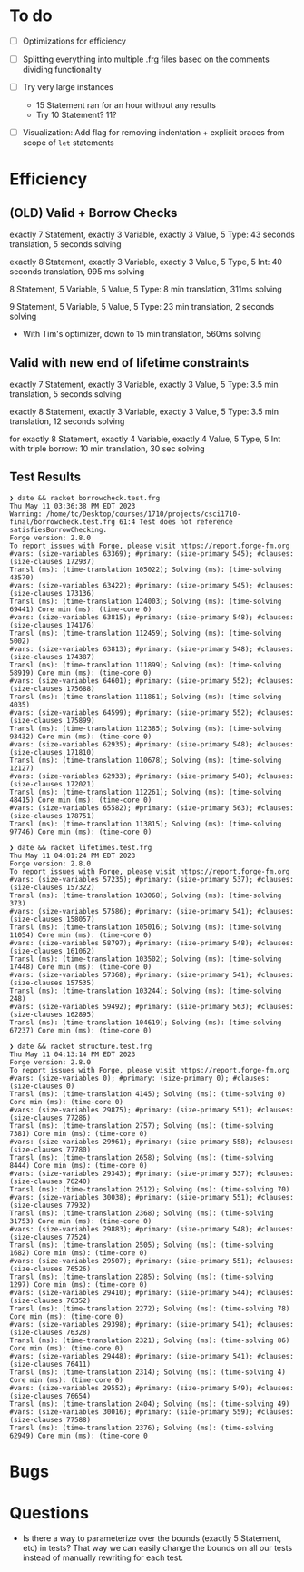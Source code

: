 # To do

- [ ] Optimizations for efficiency

- [ ] Splitting everything into multiple .frg files based on the comments dividing functionality

- [ ] Try very large instances

  - 15 Statement ran for an hour without any results
  - Try 10 Statement? 11?

- [ ] Visualization: Add flag for removing indentation + explicit braces from scope of `let` statements

# Efficiency

## (**OLD**) Valid + Borrow Checks

exactly 7 Statement, exactly 3 Variable, exactly 3 Value, 5 Type: 43 seconds translation, 5 seconds solving

exactly 8 Statement, exactly 3 Variable, exactly 3 Value, 5 Type, 5 Int: 40 seconds translation, 995 ms solving

8 Statement, 5 Variable, 5 Value, 5 Type: 8 min translation, 311ms solving

9 Statement, 5 Variable, 5 Value, 5 Type: 23 min translation, 2 seconds solving

- With Tim's optimizer, down to 15 min translation, 560ms solving

## Valid **with new end of lifetime constraints**

exactly 7 Statement, exactly 3 Variable, exactly 3 Value, 5 Type: 3.5 min translation, 5 seconds solving

exactly 8 Statement, exactly 3 Variable, exactly 3 Value, 5 Type: 3.5 min translation, 12 seconds solving

for exactly 8 Statement, exactly 4 Variable, exactly 4 Value, 5 Type, 5 Int
with triple borrow: 10 min translation, 30 sec solving

## Test Results

```
❯ date && racket borrowcheck.test.frg
Thu May 11 03:36:38 PM EDT 2023
Warning: /home/tc/Desktop/courses/1710/projects/csci1710-final/borrowcheck.test.frg 61:4 Test does not reference satisfiesBorrowChecking.
Forge version: 2.8.0
To report issues with Forge, please visit https://report.forge-fm.org
#vars: (size-variables 63369); #primary: (size-primary 545); #clauses: (size-clauses 172937)
Transl (ms): (time-translation 105022); Solving (ms): (time-solving 43570)
#vars: (size-variables 63422); #primary: (size-primary 545); #clauses: (size-clauses 173136)
Transl (ms): (time-translation 124003); Solving (ms): (time-solving 69441) Core min (ms): (time-core 0)
#vars: (size-variables 63815); #primary: (size-primary 548); #clauses: (size-clauses 174176)
Transl (ms): (time-translation 112459); Solving (ms): (time-solving 5002)
#vars: (size-variables 63813); #primary: (size-primary 548); #clauses: (size-clauses 174387)
Transl (ms): (time-translation 111899); Solving (ms): (time-solving 58919) Core min (ms): (time-core 0)
#vars: (size-variables 64601); #primary: (size-primary 552); #clauses: (size-clauses 175688)
Transl (ms): (time-translation 111861); Solving (ms): (time-solving 4035)
#vars: (size-variables 64599); #primary: (size-primary 552); #clauses: (size-clauses 175899)
Transl (ms): (time-translation 112385); Solving (ms): (time-solving 93432) Core min (ms): (time-core 0)
#vars: (size-variables 62935); #primary: (size-primary 548); #clauses: (size-clauses 171810)
Transl (ms): (time-translation 110678); Solving (ms): (time-solving 12127)
#vars: (size-variables 62933); #primary: (size-primary 548); #clauses: (size-clauses 172021)
Transl (ms): (time-translation 112261); Solving (ms): (time-solving 48415) Core min (ms): (time-core 0)
#vars: (size-variables 65582); #primary: (size-primary 563); #clauses: (size-clauses 178751)
Transl (ms): (time-translation 113815); Solving (ms): (time-solving 97746) Core min (ms): (time-core 0)

❯ date && racket lifetimes.test.frg
Thu May 11 04:01:24 PM EDT 2023
Forge version: 2.8.0
To report issues with Forge, please visit https://report.forge-fm.org
#vars: (size-variables 57235); #primary: (size-primary 537); #clauses: (size-clauses 157322)
Transl (ms): (time-translation 103068); Solving (ms): (time-solving 373)
#vars: (size-variables 57586); #primary: (size-primary 541); #clauses: (size-clauses 158057)
Transl (ms): (time-translation 105016); Solving (ms): (time-solving 11054) Core min (ms): (time-core 0)
#vars: (size-variables 58797); #primary: (size-primary 548); #clauses: (size-clauses 161062)
Transl (ms): (time-translation 103502); Solving (ms): (time-solving 17448) Core min (ms): (time-core 0)
#vars: (size-variables 57368); #primary: (size-primary 541); #clauses: (size-clauses 157535)
Transl (ms): (time-translation 103244); Solving (ms): (time-solving 248)
#vars: (size-variables 59492); #primary: (size-primary 563); #clauses: (size-clauses 162895)
Transl (ms): (time-translation 104619); Solving (ms): (time-solving 67237) Core min (ms): (time-core 0)

❯ date && racket structure.test.frg
Thu May 11 04:13:14 PM EDT 2023
Forge version: 2.8.0
To report issues with Forge, please visit https://report.forge-fm.org
#vars: (size-variables 0); #primary: (size-primary 0); #clauses: (size-clauses 0)
Transl (ms): (time-translation 4145); Solving (ms): (time-solving 0) Core min (ms): (time-core 0)
#vars: (size-variables 29875); #primary: (size-primary 551); #clauses: (size-clauses 77286)
Transl (ms): (time-translation 2757); Solving (ms): (time-solving 7381) Core min (ms): (time-core 0)
#vars: (size-variables 29961); #primary: (size-primary 558); #clauses: (size-clauses 77780)
Transl (ms): (time-translation 2658); Solving (ms): (time-solving 8444) Core min (ms): (time-core 0)
#vars: (size-variables 29343); #primary: (size-primary 537); #clauses: (size-clauses 76240)
Transl (ms): (time-translation 2512); Solving (ms): (time-solving 70)
#vars: (size-variables 30038); #primary: (size-primary 551); #clauses: (size-clauses 77932)
Transl (ms): (time-translation 2368); Solving (ms): (time-solving 31753) Core min (ms): (time-core 0)
#vars: (size-variables 29883); #primary: (size-primary 548); #clauses: (size-clauses 77524)
Transl (ms): (time-translation 2505); Solving (ms): (time-solving 1682) Core min (ms): (time-core 0)
#vars: (size-variables 29507); #primary: (size-primary 551); #clauses: (size-clauses 76526)
Transl (ms): (time-translation 2285); Solving (ms): (time-solving 1297) Core min (ms): (time-core 0)
#vars: (size-variables 29410); #primary: (size-primary 544); #clauses: (size-clauses 76352)
Transl (ms): (time-translation 2272); Solving (ms): (time-solving 78) Core min (ms): (time-core 0)
#vars: (size-variables 29398); #primary: (size-primary 541); #clauses: (size-clauses 76328)
Transl (ms): (time-translation 2321); Solving (ms): (time-solving 86) Core min (ms): (time-core 0)
#vars: (size-variables 29448); #primary: (size-primary 541); #clauses: (size-clauses 76411)
Transl (ms): (time-translation 2314); Solving (ms): (time-solving 4) Core min (ms): (time-core 0)
#vars: (size-variables 29552); #primary: (size-primary 549); #clauses: (size-clauses 76654)
Transl (ms): (time-translation 2404); Solving (ms): (time-solving 49)
#vars: (size-variables 30016); #primary: (size-primary 559); #clauses: (size-clauses 77588)
Transl (ms): (time-translation 2376); Solving (ms): (time-solving 62949) Core min (ms): (time-core 0
```

# Bugs

# Questions

- Is there a way to parameterize over the bounds (exactly 5 Statement, etc)
  in tests? That way we can easily change the bounds on all our tests instead
  of manually rewriting for each test.
